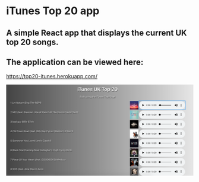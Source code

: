 # iTunes Top 20 app

## A simple React app that displays the current UK top 20 songs. 

## The application can be viewed here:

https://top20-itunes.herokuapp.com/

![alt text](itunes.png 'itunes top20')




